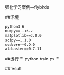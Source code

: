 强化学习案例—flybirds

##环境
```txt
python3.6
numpy==1.15.2
matplotlib==3.0.0
scipy==1.1.0
seaborn==0.9.0
alabaster==0.7.11
```
##运行
'''
python train.py
'''

##result

